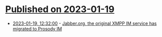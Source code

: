 # [Published on 2023-01-19](index.md)

* [2023-01-19, 12:32:00](https://news.ycombinator.com/item?id=34439619) - [Jabber.org, the original XMPP IM service has migrated to Prosody IM](https://www.jabber.org/notices.html)

